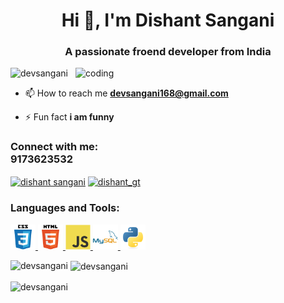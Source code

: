 <h1 align="center">Hi 👋, I'm Dishant Sangani</h1>
<h3 align="center">A passionate froend developer from India</h3>

<img align="right" alt="coding" width="400" src="https://user-images.githubusercontent.com/55389276/140866485-8fb1c876-9a8f-4d6a-98dc-08c4981eaf70.gif">
<p align="left"> <img src="https://komarev.com/ghpvc/?username=devsangani&label=Profile%20views&color=0e75b6&style=flat" alt="devsangani" /> </p>

- 📫 How to reach me **devsangani168@gmail.com**

- ⚡ Fun fact **i am funny**

<h3 align="left">Connect with me: <br/>9173623532</h3>
<p align="left">
<a href="https://fb.com/dishant sangani" target="blank"><img align="center" src="https://raw.githubusercontent.com/rahuldkjain/github-profile-readme-generator/master/src/images/icons/Social/facebook.svg" alt="dishant sangani" height="30" width="40" /></a>
<a href="https://instagram.com/dishant_gt" target="blank"><img align="center" src="https://raw.githubusercontent.com/rahuldkjain/github-profile-readme-generator/master/src/images/icons/Social/instagram.svg" alt="dishant_gt" height="30" width="40" /></a>
</p>

<h3 align="left">Languages and Tools:</h3>
<p align="left"> <a href="https://www.w3schools.com/css/" target="_blank" rel="noreferrer"> <img src="https://raw.githubusercontent.com/devicons/devicon/master/icons/css3/css3-original-wordmark.svg" alt="css3" width="40" height="40"/> </a> <a href="https://www.w3.org/html/" target="_blank" rel="noreferrer"> <img src="https://raw.githubusercontent.com/devicons/devicon/master/icons/html5/html5-original-wordmark.svg" alt="html5" width="40" height="40"/> </a> <a href="https://developer.mozilla.org/en-US/docs/Web/JavaScript" target="_blank" rel="noreferrer"> <img src="https://raw.githubusercontent.com/devicons/devicon/master/icons/javascript/javascript-original.svg" alt="javascript" width="40" height="40"/> </a> <a href="https://www.mysql.com/" target="_blank" rel="noreferrer"> <img src="https://raw.githubusercontent.com/devicons/devicon/master/icons/mysql/mysql-original-wordmark.svg" alt="mysql" width="40" height="40"/> </a> <a href="https://www.python.org" target="_blank" rel="noreferrer"> <img src="https://raw.githubusercontent.com/devicons/devicon/master/icons/python/python-original.svg" alt="python" width="40" height="40"/> </a> </p>

<p><img align="left" src="https://github-readme-stats.vercel.app/api/top-langs?username=devsangani&show_icons=true&locale=en&layout=compact" alt="devsangani" /></p>

<p>&nbsp;<img align="center" src="https://github-readme-stats.vercel.app/api?username=devsangani&show_icons=true&locale=en" alt="devsangani" /></p>

<p><img align="center" src="https://github-readme-streak-stats.herokuapp.com/?user=devsangani&" alt="devsangani" /></p>


